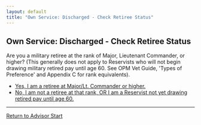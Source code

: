 ```yaml
---
layout: default
title: "Own Service: Discharged - Check Retiree Status"
---
```


## Own Service: Discharged - Check Retiree Status

Are you a military retiree at the rank of Major, Lieutenant Commander, or higher? (This generally does not apply to Reservists who will not begin drawing military retired pay until age 60. See OPM Vet Guide, 'Types of Preference' and Appendix C for rank equivalents).

*   [Yes, I am a retiree at Major/Lt. Commander or higher.](./ownservice_discharged_retiredmajor_isdisabled.md)
*   [No, I am not a retiree at that rank, OR I am a Reservist not yet drawing retired pay until age 60.](./ownservice_discharged_honorableconditions.md)

---
[Return to Advisor Start](./start.md)

